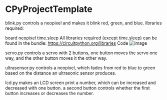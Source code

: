# CPyProjectTemplate
blink.py controls a neopixel and makes it blink red, green, and blue. 
libraries required:

board
neopixel
time.sleep
All libraries required (except time.sleep) can be found in the bundle: https://circuitpython.org/libraries
Code
![image](https://user-images.githubusercontent.com/112961338/191976543-13d5759d-2f82-4997-a063-4db2cf937ab6.png)

servo.py controls a servo with 2 buttons, one button moves the servo one way, and the other button moves it the other way. 

ultrasensor.py controls a neopixel, which fades from red to blue to green based on the distance an ultrasonic sensor produces. 

lcd.py makes an LCD screen print a number, which can be increased and decreased with one button. a second button controls whether the first button increases or decreases the number.


